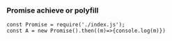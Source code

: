 ### Promise achieve or polyfill

```
const Promise = require('./index.js');
const A = new Promise().then((m)=>{console.log(m)})
```